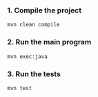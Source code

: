 ### 1. Compile the project
`mvn clean compile`

### 2. Run the main program
`mvn exec:java`

### 3. Run the tests
`mvn test`
